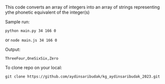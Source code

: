 This code converts an array of integers into an array of strings representing ythe phonetic equivalent of the integer(s)

Sample run:

```python main.py 34 166 0```

or
```node main.js 34 166 0```

Output:

```
ThreeFour,OneSixSix,Zero
```


To clone repo on your local:

```
git clone https://github.com/aydinsaribudak/kg_aydinsaribudak_2023.git
```
